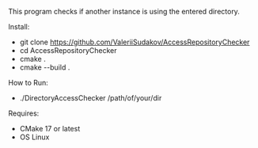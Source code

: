This program checks if another instance is using the entered directory.

Install:
- git clone https://github.com/ValeriiSudakov/AccessRepositoryChecker
- cd AccessRepositoryChecker
- cmake .
- cmake --build .

How to Run:
- ./DirectoryAccessChecker /path/of/your/dir

Requires:
- CMake 17 or latest
- OS Linux

